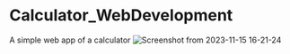 # Calculator_WebDevelopment
A simple web app of a calculator
![Screenshot from 2023-11-15 16-21-24](https://github.com/Papaxenidis/Calculator_WebDevelopment/assets/36454034/a23750b8-0a15-4406-a3ca-2733d45c3a82)
